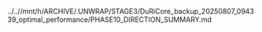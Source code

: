 ../..//mnt/h/ARCHIVE/.UNWRAP/STAGE3/DuRiCore_backup_20250807_094339_optimal_performance/PHASE10_DIRECTION_SUMMARY.md
